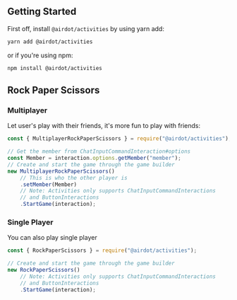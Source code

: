 ## Getting Started
First off, install `@airdot/activities` by using yarn add:
```bash
yarn add @airdot/activities
```
or if you're using npm:
```bash
npm install @airdot/activities
```

## Rock Paper Scissors
### Multiplayer
Let user's play with their friends, it's more fun to play with friends:
```js
const { MultiplayerRockPaperScissors } = require("@airdot/activities");

// Get the member from ChatInputCommandInteraction#options
const Member = interaction.options.getMember("member");
// Create and start the game through the game builder    
new MultiplayerRockPaperScissors()
    // This is who the other player is
    .setMember(Member)
    // Note: Activities only supports ChatInputCommandInteractions
    // and ButtonInteractions
    .StartGame(interaction);
```

### Single Player
You can also play single player

```js
const { RockPaperScissors } = require("@airdot/activities");

// Create and start the game through the game builder    
new RockPaperScissors()
    // Note: Activities only supports ChatInputCommandInteractions
    // and ButtonInteractions
    .StartGame(interaction);
```